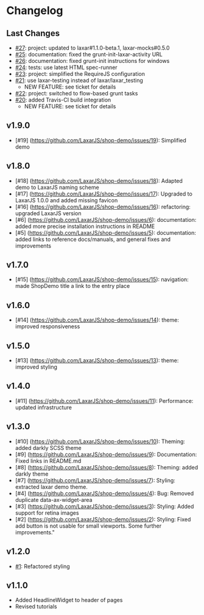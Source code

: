 # Changelog

## Last Changes

- [#27](https://github.com/LaxarJS/shop-demo/issues/27): project: updated to laxar#1.1.0-beta.1, laxar-mocks#0.5.0
- [#25](https://github.com/LaxarJS/shop-demo/issues/25): documentation: fixed the grunt-init-laxar-activity URL
- [#26](https://github.com/LaxarJS/shop-demo/issues/26): documentation: fixed grunt-init instructions for windows
- [#24](https://github.com/LaxarJS/shop-demo/issues/24): tests: use latest HTML spec-runner
- [#23](https://github.com/LaxarJS/shop-demo/issues/23): project: simplified the RequireJS configuration
- [#21](https://github.com/LaxarJS/shop-demo/issues/21): use laxar-testing instead of laxar/laxar_testing
    + NEW FEATURE: see ticket for details
- [#22](https://github.com/LaxarJS/shop-demo/issues/22): project: switched to flow-based grunt tasks
- [#20](https://github.com/LaxarJS/shop-demo/issues/20): added Travis-CI build integration
    + NEW FEATURE: see ticket for details


## v1.9.0

- [#19] (https://github.com/LaxarJS/shop-demo/issues/19): Simplified demo


## v1.8.0

- [#18] (https://github.com/LaxarJS/shop-demo/issues/18): Adapted demo to LaxarJS naming scheme
- [#17] (https://github.com/LaxarJS/shop-demo/issues/17): Upgraded to LaxarJS 1.0.0 and added missing favicon
- [#16] (https://github.com/LaxarJS/shop-demo/issues/16): refactoring: upgraded LaxarJS version
- [#6] (https://github.com/LaxarJS/shop-demo/issues/6): documentation: added more precise installation instructions in README
- [#5] (https://github.com/LaxarJS/shop-demo/issues/5): documentation: added links to reference docs/manuals, and general fixes and improvements


## v1.7.0

- [#15] (https://github.com/LaxarJS/shop-demo/issues/15): navigation: made ShopDemo title a link to the entry place


## v1.6.0

- [#14] (https://github.com/LaxarJS/shop-demo/issues/14): theme: improved responsiveness


## v1.5.0

- [#13] (https://github.com/LaxarJS/shop-demo/issues/13): theme: improved styling


## v1.4.0

- [#11] (https://github.com/LaxarJS/shop-demo/issues/11): Performance: updated infrastructure


## v1.3.0

- [#10] (https://github.com/LaxarJS/shop-demo/issues/10): Theming: added darkly SCSS theme
- [#9] (https://github.com/LaxarJS/shop-demo/issues/9): Documentation: Fixed links in README.md
- [#8] (https://github.com/LaxarJS/shop-demo/issues/8): Theming: added darkly theme
- [#7] (https://github.com/LaxarJS/shop-demo/issues/7): Styling: extracted laxar demo theme.
- [#4] (https://github.com/LaxarJS/shop-demo/issues/4): Bug: Removed duplicate data-ax-widget-area
- [#3] (https://github.com/LaxarJS/shop-demo/issues/3): Styling: Added support for retina images
- [#2] (https://github.com/LaxarJS/shop-demo/issues/2): Styling: Fixed add button is not usable for small viewports. Some further improvements."


## v1.2.0

- [#1](https://github.com/LaxarJS/shop-demo/issues/1): Refactored styling


## v1.1.0

- Added HeadlineWidget to header of pages
- Revised tutorials
